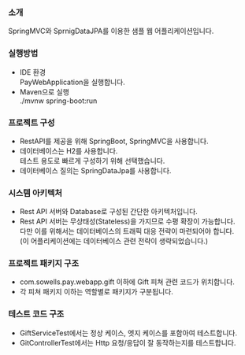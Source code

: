 ### 소개
SpringMVC와 SprnigDataJPA를 이용한 샘플 웹 어플리케이션입니다.

### 실행방법
- IDE 환경<br>PayWebApplication을 실행합니다.
- Maven으로 실행<br>./mvnw spring-boot:run 

### 프로젝트 구성
- RestAPI를 제공을 위해 SpringBoot, SpringMVC을 사용합니다.
- 데이터베이스는 H2를 사용합니다.
<br> 테스트 용도로 빠르게 구성하기 위해 선택했습니다. 
- 데이터베이스 질의는 SpringDataJpa를 사용합니다.  
 
### 시스템 아키텍처
- Rest API 서버와 Database로 구성된 간단한 아키텍처입니다.
- Rest API 서버는 무상태성(Stateless)을 가지므로 수평 확장이 가능합니다. <br> 
다만 이를 위해서는 데이터베이스의 트래픽 대응 전략이 마련되어야 합니다.
 <br>(이 어플리케이션에는 데이터베이스 관련 전략이 생략되었습니다.) 

### 프로젝트 패키지 구조
- com.sowells.pay.webapp.gift 이하에 Gift 피쳐 관련 코드가 위치합니다.
- 각 피쳐 패키지 이하는 역할별로 패키지가 구분됩니다.

### 테스트 코드 구조
- GiftServiceTest에서는 정상 케이스, 엣지 케이스를 포함아여 테스트합니다.
- GitControllerTest에서는 Http 요청/응답이 잘 동작하는지를 테스트합니다. 
